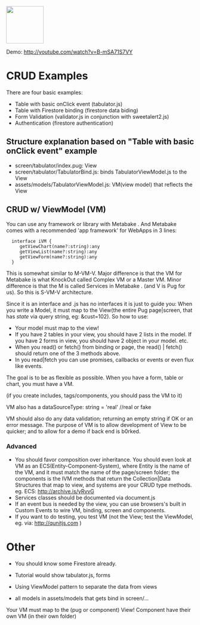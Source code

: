 <img src="http://Metabake.github.io/mbakeDocs/logo.jpg" width="100">

Demo: http://youtube.com/watch?v=B-mSA71S7VY

# CRUD Examples

There are four basic examples:

- Table with basic onClick event (tabulator.js)
- Table with Firestore binding (firestore data biding)
- Form Validation (validator.js in conjunction with sweetalert2.js)
- Authentication (firestore authentication)

## Structure explanation based on  "Table with basic onClick event" example

- screen/tabulator/index.pug: View
- screen/tabulator/TabulatorBind.js: binds TabulatorViewModel.js to the View
- assets/models/TabulatorViewModel.js: VM(view model) that reflects the View


## CRUD w/ ViewModel (VM) 

You can use any framework or library with Metabake . And Metabake comes with a recommended 'app framework' for WebApps in 3 lines:


      interface iVM {
         getViewChart(name?:string):any 
         getViewList(name?:string):any 
         getViewForm(name?:string):any 
      }


This is somewhat similar to M-VM-V. Major difference is that the VM for Metabake is
what KnockOut called Complex VM or a Master VM.
Minor difference is that the M is called Services in Metabake . (and V is Pug for us). So this is S-VM-V architecture.

Since it is an interface and .js has no interfaces it is just to guide you: When you write a Model, it must map to the View(the entire Pug page|screen, that has *state* via query string, eg: &cust=102).
So how to use:
- Your model must map to the view!
- If you have 2 tables in your view, you should have 2 lists in the model. If you have 2 forms in view, you should have 2 object in your model. etc.
- When you read() or fetch() from binding or page, the read() | fetch() should return one of the 3 methods above.
- In you read|fetch you can use promises, callbacks or events or even flux like events.

The goal is to be as flexible as possible. When you have a form, table or chart, you must have a VM. 

(if you create includes, tags/components, you should pass the VM to it)

VM also has a dataSourceType: string = 'real'  //real or fake

VM should also do any data validation; returning an empty string if OK or an error message.
The purpose of VM is to allow development of View to be quicker; and to allow for a demo if back end is b0rked.

### Advanced
- You should favor composition over inheritance. You should even look at VM as an ECS(Entity-Component-System), where Entity is the name of the VM, 
and it must match the name of the page/screen folder; the components is the IVM methods that return the Collection|Data Structures 
that map to view, and systems are your CRUD type methods.
eg. ECS: http://archive.is/yRvvG
- Services classes should be documented via document.js
- If an event bus is needed by the view, you can use browsers's built in Custom Events to wire VM, binding, screen and components. 
- If you want to do testing, you test VM (not the View; test the ViewModel, eg. via: http://qunitjs.com )

# Other

- You should know some Firestore  already.
- Tutorial would show tabulator.js, forms

- Using ViewModel pattern to separate the data from views

- all models in assets/models that gets bind in screen/...

Your VM must map to the (pug or component) View! Component have their own VM (in their own folder)



